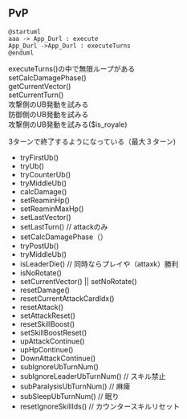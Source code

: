 ## PvP

```
@startuml
aaa -> App_Durl : execute
App_Durl ->App_Durl : executeTurns
@enduml
```


executeTurns()の中で無限ループがある</br>
 setCalcDamagePhase()</br>
 getCurrentVector()</br>
 setCurrentTurn()</br>
 攻撃側のUB発動を試みる</br>
 防御側のUB発動を試みる</br>
 攻撃側のUB発動を試みる($is_royale)</br>

 
3ターンで終了するようになっている（最大３ターン)

- tryFirstUb()
- tryUb()
- tryCounterUb()
- tryMiddleUb()
- calcDamage()
- setReaminHp()
- setReaminMaxHp()
- setLastVector()
- setLastTurn() // attackのみ
- setCalcDamagePhase（）
- tryPostUb()
- tryMiddleUb()
- isLeaderDie() // 同時ならプレイや（attaxk）勝利
- isNoRotate()
- setCurrentVector() || setNoRotate()
- resetDamage()
- resetCurrentAttackCardIdx()
- resetAttack()
- setAttackReset()
- resetSkillBoost()
- setSkillBoostReset()
- upAttackContinue()
- upHpContinue()
- DownAttackContinue()
- subIgnoreUbTurnNum()
- subIgnoreLeaderUbTurnNum() // スキル禁止
- subParalysisUbTurnNum() // 麻痺
- subSleepUbTurnNum() // 眠り
- resetIgnoreSkillIds() // カウンタースキルリセット
